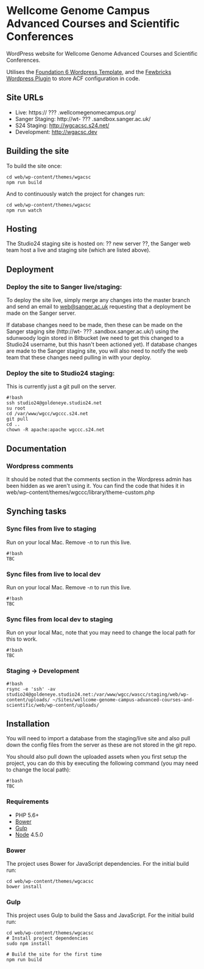 # Wellcome Genome Campus Advanced Courses and Scientific Conferences

WordPress website for Wellcome Genome Advanced Courses and Scientific Conferences.

Utilises the [Foundation 6 Wordpress Template](https://foundationpress.olefredrik.com/), and the [Fewbricks Wordpress Plugin](https://github.com/folbert/fewbricks) to store ACF configuration in code.

## Site URLs

* Live: https:// ??? .wellcomegenomecampus.org/
* Sanger Staging: http://wt- ??? .sandbox.sanger.ac.uk/
* S24 Staging: http://wgcacsc.s24.net/
* Development: http://wgacsc.dev

## Building the site

To build the site once:

    cd web/wp-content/themes/wgacsc
    npm run build

And to continuously watch the project for changes run:

    cd web/wp-content/themes/wgacsc
    npm run watch

## Hosting

The Studio24 staging site is hosted on: ?? new server ??, the Sanger web team host a live and staging site (which are listed above).

## Deployment

### Deploy the site to Sanger live/staging:

To deploy the site live, simply merge any changes into the master branch and send an email to web@sanger.ac.uk requesting that a deployment be made on the Sanger server.

If database changes need to be made, then these can be made on the Sanger staging site (http://wt- ??? .sandbox.sanger.ac.uk/) using the sdunwoody login stored in Bitbucket (we need to get this changed to a Studio24 username, but this hasn't been actioned yet). If database changes are made to the Sanger staging site, you will also need to notify the web team that these changes need pulling in with your deploy.

### Deploy the site to Studio24 staging:

This is currently just a git pull on the server.

```
#!bash
ssh studio24@goldeneye.studio24.net
su root
cd /var/www/wgcc/wgccc.s24.net
git pull
cd ..
chown -R apache:apache wgccc.s24.net
```

## Documentation

### Wordpress comments

It should be noted that the comments section in the Wordpress admin has been hidden as we aren't using it. You can find the code that hides it in web/wp-content/themes/wgccc/library/theme-custom.php

## Synching tasks

### Sync files from live to staging

Run on your local Mac. Remove *-n* to run this live.

```
#!bash
TBC
```

### Sync files from live to local dev

Run on your local Mac. Remove *-n* to run this live.

```
#!bash
TBC
```

### Sync files from local dev to staging

Run on your local Mac, note that you may need to change the local path for this to work.

```
#!bash
TBC
```

### Staging → Development

```
#!bash
rsync -e 'ssh' -av studio24@goldeneye.studio24.net:/var/www/wgcc/wascc/staging/web/wp-content/uploads/ ~/Sites/wellcome-genome-campus-advanced-courses-and-scientific/web/wp-content/uploads/
```

## Installation

You will need to import a database from the staging/live site and also pull down the config files from the server as these are not stored in the git repo.

You should also pull down the uploaded assets when you first setup the project, you can do this by executing the following command (you may need to change the local path):

```
#!bash
TBC
```

### Requirements

* PHP 5.6+
* [Bower](http://bower.io/) 
* [Gulp](http://gulpjs.com/) 
* [Node](https://nodejs.org) 4.5.0

### Bower

The project uses Bower for JavaScript dependencies. For the initial build run:

    cd web/wp-content/themes/wgcacsc
    bower install

### Gulp

This project uses Gulp to build the Sass and JavaScript. For the initial build run:

    cd web/wp-content/themes/wgcacsc
    # Install project dependencies
    sudo npm install

    # Build the site for the first time
    npm run build